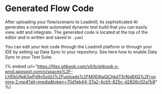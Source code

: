 # Generated Flow Code

After uploading your flow/scenario to Loadmill, its sophisticated AI generates a complete automated dynamic test build that you can easily view, edit and integrate. The generated code is located at the top of the editor and is written and saved in `.yaml`

You can edit your test code through the Loadmill platform or through your IDE by setting up Data Sync to your repository. See here how to enable Data Sync to your Test Suite.

{% embed url="https://files.gitbook.com/v0/b/gitbook-x-prod.appspot.com/o/spaces%2F-LHDbUNdi3wPd9vSolzU%2Fuploads%2FM0EiRaIQChkdTSrNqBXQ%2Frunning-2.mp4?alt=media&token=70d1eb44-37a2-4cb5-825c-d2826c02a7b9" %}



